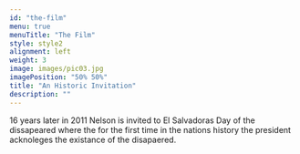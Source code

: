 ```yaml
---
id: "the-film"
menu: true
menuTitle: "The Film"
style: style2
alignment: left
weight: 3
image: images/pic03.jpg
imagePosition: "50% 50%"
title: "An Historic Invitation"
description: ""
---
```


16 years later in 2011 Nelson is invited to El Salvadoras Day of the dissapeared where the for the first time in the nations history the president acknoleges the existance of the disapaered.